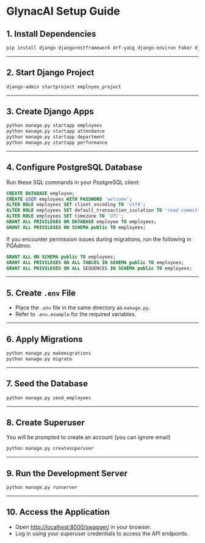 # GlynacAI Setup Guide

## 1. Install Dependencies

```bash
pip install django djangorestframework drf-yasg django-environ Faker django-filter psycopg2-binary djangorestframework-simplejwt
```

---

## 2. Start Django Project

```bash
django-admin startproject employee_project
```

---

## 3. Create Django Apps

```bash
python manage.py startapp employees
python manage.py startapp attendance
python manage.py startapp department
python manage.py startapp performance
```

---

## 4. Configure PostgreSQL Database

Run these SQL commands in your PostgreSQL client:

```sql
CREATE DATABASE employee;
CREATE USER employees WITH PASSWORD 'welcome';
ALTER ROLE employees SET client_encoding TO 'utf8';
ALTER ROLE employees SET default_transaction_isolation TO 'read committed';
ALTER ROLE employees SET timezone TO 'UTC';
GRANT ALL PRIVILEGES ON DATABASE employee TO employees;
GRANT ALL PRIVILEGES ON SCHEMA public TO employees;
```

If you encounter permission issues during migrations, run the following in PGAdmin:

```sql
GRANT ALL ON SCHEMA public TO employees;
GRANT ALL PRIVILEGES ON ALL TABLES IN SCHEMA public TO employees;
GRANT ALL PRIVILEGES ON ALL SEQUENCES IN SCHEMA public TO employees;
```

---

## 5. Create `.env` File

- Place the `.env` file in the same directory as `manage.py`.
- Refer to `.env.example` for the required variables.

---

## 6. Apply Migrations

```bash
python manage.py makemigrations
python manage.py migrate
```

---

## 7. Seed the Database

```bash
python manage.py seed_employees
```

---

## 8. Create Superuser
You will be prompted to create an account (you can ignore email)

```bash
python manage.py createsuperuser
```

---

## 9. Run the Development Server

```bash
python manage.py runserver
```

---

## 10. Access the Application

- Open [http://localhost:8000/swagger/](http://localhost:8000/swagger/) in your browser.
- Log in using your superuser credentials to access the API endpoints.
